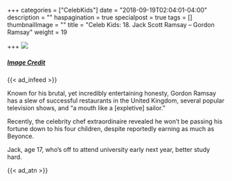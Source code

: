 +++
categories = ["CelebKids"]
date = "2018-09-19T02:04:01-04:00"
description = ""
haspagination = true
specialpost = true
tags = []
thumbnailImage = ""
title = "Celeb Kids: 18. Jack Scott Ramsay – Gordon Ramsay"
weight = 19

+++
![](/uploads/23.jpg)
##### [_Image Credit_](http://americanupbeat.com/kids-of-famous-parents-where-are-they-now/26/)

{{< ad_infeed >}}

Known for his brutal, yet incredibly entertaining honesty, Gordon Ramsay has a slew of successful restaurants in the United Kingdom, several popular television shows, and “a mouth like a \[expletive\] sailor.”

Recently, the celebrity chef extraordinaire revealed he won’t be passing his fortune down to his four children, despite reportedly earning as much as Beyonce.

Jack, age 17, who’s off to attend university early next year, better study hard.

{{< ad_atn >}}
